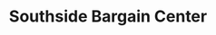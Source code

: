 ---
title: "Southside Bargain Center"
url: /winston-salem/southside-bargain-center/
shop: flooring
---